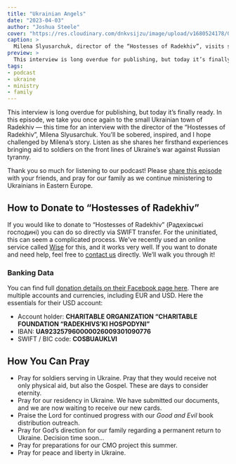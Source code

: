 ```yaml
---
title: "Ukrainian Angels"
date: "2023-04-03"
author: "Joshua Steele"
cover: "https://res.cloudinary.com/dnkvsijzu/image/upload/v1680524178/OFReport/2023-04-03-ukrainian-angels/ukrainian-angels-cover1200-630_hfkvrq.jpg"
caption: >
  Milena Slyusarchuk, director of the “Hostesses of Radekhiv”, visits soldiers on the front lines in Ukraine.
preview: >
  This interview is long overdue for publishing, but today it’s finally ready. In this episode, we take you once again to the small Ukrainian town of Radekhiv — this time for an interview with the director of the “Hostesses of Radekhiv”, Milena Slyusarchuk. You’ll be sobered, inspired, and I hope challenged by Milena’s story. Listen as she shares her firsthand experiences bringing aid to soldiers on the front lines of Ukraine’s war against Russian tyranny.
tags:
- podcast
- ukraine
- ministry
- family
---
```


This interview is long overdue for publishing, but today it’s finally ready. In this episode, we take you once again to the small Ukrainian town of Radekhiv — this time for an interview with the director of the “Hostesses of Radekhiv”, Milena Slyusarchuk. You’ll be sobered, inspired, and I hope challenged by Milena’s story. Listen as she shares her firsthand experiences bringing aid to soldiers on the front lines of Ukraine’s war against Russian tyranny.

Thank you so much for listening to our podcast! Please [share this episode](https://podcasts.apple.com/us/podcast/journey-to-ukraine/id1613710582) with your friends, and pray for our family as we continue ministering to Ukrainians in Eastern Europe.

<article-spacer />

<div id="buzzsprout-player-12457213"></div><script src="https://www.buzzsprout.com/1953515/12457213-ukrainian-angels.js?container_id=buzzsprout-player-12457213&player=small" type="text/javascript" charset="utf-8"></script>

## How to Donate to “Hostesses of Radekhiv”

If you would like to donate to “Hostesses of Radekhiv” (Радехівські господині) you can do so directly via SWIFT transfer. For the uninitiated, this can seem a complicated process. We’ve recently used an online service called [Wise](https://wise.com/) for this, and it works very well. If you want to donate and need help, feel free to [contact us](/contact) directly. We’ll walk you through it!

### Banking Data

You can find full [donation details on their Facebook page here](https://www.facebook.com/groups/404821584832741/posts/407531387895094/). There are multiple accounts and currencies, including EUR and USD. Here the essentials for their USD account:

- Account holder: **CHARITABLE ORGANIZATION “CHARITABLE FOUNDATION “RADEKHIVS’KI HOSPODYNI”**
- IBAN: **UA923257960000026009301090776**
- SWIFT / BIC code: **COSBUAUKLVI**

## How You Can Pray

* Pray for soldiers serving in Ukraine. Pray that they would receive not only physical aid, but also the Gospel. These are days to consider eternity.
* Pray for our residency in Ukraine. We have submitted our documents, and we are now waiting to receive our new cards.
* Praise the Lord for continued progress with our *Good and Evil* book distribution outreach.
* Pray for God’s direction for our family regarding a permanent return to Ukraine. Decision time soon...
* Pray for preparations for our CMO project this summer.
* Pray for peace and liberty in Ukraine.

<article-callout content="Keep scrolling for more photos from our visit to Radekhiv..." />

<article-image publicId="OFReport/2023-04-03-ukrainian-angels/kids-van-radekhiv_gu3rev" width="768" caption="On our way out to Radekhiv! We are joined by Yura Petriv (not pictured) and his son, Marko (left)." />

<article-image publicId="OFReport/2023-04-03-ukrainian-angels/weaving-camo-net_ytmlfa" width="768" caption="As we previously reported, the kids got to help weave camo netting with the volunteers in Radekhiv. They used white since this was still winter time." />

<article-image publicId="OFReport/2023-04-03-ukrainian-angels/school-group-radekhiv_ukydnl" width="768" caption="While we were there, a local teacher brought her school group to help as well. Our kids enjoyed interacting with the Ukrainian kids. Everyone worked together towards a common goal! 💙💛" />

<article-image publicId="OFReport/2023-04-03-ukrainian-angels/milena-kids-radekhiv_y536ph" width="768" caption="Milena (red parka) greets the school children in the main Radekhiv volunteer HQ." />

<article-image publicId="OFReport/2023-04-03-ukrainian-angels/milena-joshua-studio_ljbdg9" width="768" caption="As the kids continued their work, Milena and I drove over to the local radio station to record the interview." />

<article-image publicId="OFReport/2023-04-03-ukrainian-angels/soldiers-camp-front_eh9e2e" height="768" caption="Somewhere near the front lines... 🪖 Are you sleeping at home tonight with your family? Hold them close, and pray for these guys in the field." />

<article-image publicId="OFReport/2023-04-03-ukrainian-angels/milena-tank_hox9yw" height="768" caption="Milena is hard-core! She and her volunteers don’t just pack food from the rear. She makes regular visits to the front, delivering mail and visiting “her boys”." />

<article-image publicId="OFReport/2023-04-03-ukrainian-angels/milena-soldier-hospital_s3df7r" height="768" caption="It’s hard when they are wounded, but Milena’s is a face they are always glad to see. 🥰" />

<article-image publicId="OFReport/2023-04-03-ukrainian-angels/yura-volunteer-meat-packing_vlyqsv" width="768" caption="Our friend, Yura Petriv, continues to serve as a vital liason. Here he is working with another volunteer packing pork in jars to be sent to the front." />

<article-image publicId="OFReport/2023-04-03-ukrainian-angels/yellow-van-supplies_cugrum" width="768" caption="Ye olde Yellow Van keeps on trucking! Yura carries aid, people, and *Good and Evil* books." />

<article-image publicId="OFReport/2023-04-03-ukrainian-angels/abbie-milena-radekhiv_s3tkkc" width="768" caption="Abbie really enjoyed meeting Milena and witnessing firsthand the work that is being done." />

<article-image publicId="OFReport/2023-04-03-ukrainian-angels/gratefulness-award_d48ncd" width="768" caption="While we were there, Milena presented us with a gratefulness award." />

<article-image publicId="OFReport/2023-04-03-ukrainian-angels/group-award_dnvurr" width="768" caption="Fun times!" />

<article-image publicId="OFReport/2023-04-03-ukrainian-angels/marko-books-van_tgn0sw" width="768" caption="On a different day, Marko and his friend help with a shipment of *Good and Evil* books." />

<article-image publicId="OFReport/2023-04-03-ukrainian-angels/postal-worker-good-evil-book_z0r1nq" height="768" caption="Our local postal worker in L’viv got his very own copy!" />

